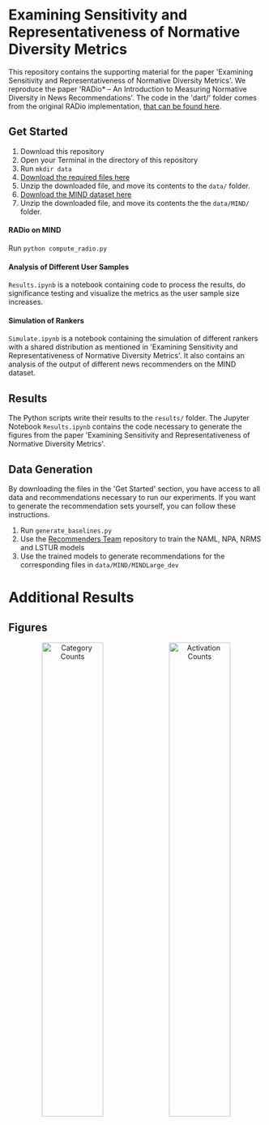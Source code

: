 # Examining Sensitivity and Representativeness of Normative Diversity Metrics

This repository contains the supporting material for the paper 'Examining Sensitivity and Representativeness of Normative Diversity Metrics'. We reproduce the paper 'RADio* – An Introduction to Measuring Normative Diversity in News Recommendations'. The code in the 'dart/' folder comes from the original RADio implementation, [that can be found here](https://github.com/svrijenhoek/RADio). 

## Get Started

1. Download this repository
2. Open your Terminal in the directory of this repository
3. Run ```mkdir data```
4. [Download the required files here](https://www.dropbox.com/scl/fi/ywvdjb6g6fq9igdjz34cc/data.zip?rlkey=o1n90ipkkdrhslryjxf8xt401&st=8ipbz0lh&dl=0)
5. Unzip the downloaded file, and move its contents to the ```data/``` folder.
6. [Download the MIND dataset here](https://msnews.github.io/)
7. Unzip the downloaded file, and move its contents the the ```data/MIND/``` folder.

#### RADio on MIND

Run ```python compute_radio.py```

#### Analysis of Different User Samples

```Results.ipynb``` is a notebook containing code to process the results, do significance testing and visualize the metrics as the user sample size increases.

#### Simulation of Rankers

```Simulate.ipynb``` is a notebook containing the simulation of different rankers with a shared distribution as mentioned in 'Examining Sensitivity and Representativeness of Normative Diversity Metrics'. It also contains an analysis of the output of different news recommenders on the MIND dataset.

## Results

The Python scripts write their results to the ```results/``` folder. The Jupyter Notebook ```Results.ipynb``` contains the code necessary to generate the figures from the paper 'Examining Sensitivity and Representativeness of Normative Diversity Metrics'.

## Data Generation

By downloading the files in the 'Get Started' section, you have access to all data and recommendations necessary to run our experiments. If you want to generate the recommendation sets yourself, you can follow these instructions.

1. Run ```generate_baselines.py```
2. Use the [Recommenders Team](https://github.com/recommenders-team/recommenders) repository to train the NAML, NPA, NRMS and LSTUR models
3. Use the trained models to generate recommendations for the corresponding files in ```data/MIND/MINDLarge_dev```

# Additional Results

## Figures

<div align="center">
    <img src="results/category_counts.png" width="49%" alt="Category Counts">
    <img src="results/activation_counts.png" width="49%" alt="Activation Counts">
</div>
